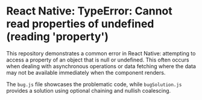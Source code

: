 # React Native: TypeError: Cannot read properties of undefined (reading 'property')

This repository demonstrates a common error in React Native: attempting to access a property of an object that is null or undefined.  This often occurs when dealing with asynchronous operations or data fetching where the data may not be available immediately when the component renders.

The `bug.js` file showcases the problematic code, while `bugSolution.js` provides a solution using optional chaining and nullish coalescing.